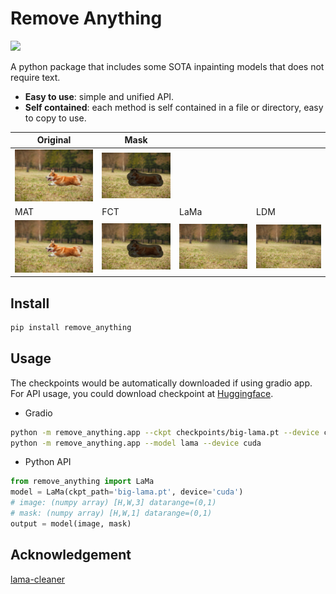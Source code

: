 # Remove Anything

[![](https://img.shields.io/badge/%F0%9F%A4%97-HuggingFace%20Models-blue)](https://huggingface.co/aaronb/remove_anything )

A python package that includes some SOTA inpainting models that does not require text. 

- **Easy to use**: simple and unified API.
- **Self contained**: each method is self contained in a file or directory, easy to copy to use.


| Original                  | Mask                 |                      |                     |
| ------------------------- | -------------------- | -------------------- | ------------------- |
| ![](assets/original.jpeg) | ![](assets/mask.png) |                      |                     |
| MAT                       | FCT                  | LaMa                 | LDM                 |
| ![](assets/original.jpeg) | ![](assets/mask.png) | ![](assets/lama.png) | ![](assets/ldm.png) |

## Install

```bash
pip install remove_anything
```

## Usage

The checkpoints would be automatically downloaded if using gradio app. For API usage, you could download checkpoint at [Huggingface](https://huggingface.co/aaronb/remove_anything).

- Gradio 

```bash
python -m remove_anything.app --ckpt checkpoints/big-lama.pt --device cuda
python -m remove_anything.app --model lama --device cuda
```

- Python API 

```python
from remove_anything import LaMa
model = LaMa(ckpt_path='big-lama.pt', device='cuda')
# image: (numpy array) [H,W,3] datarange=(0,1)
# mask: (numpy array) [H,W,1] datarange=(0,1)
output = model(image, mask)
```

## Acknowledgement

[lama-cleaner](https://github.com/Sanster/lama-cleaner)